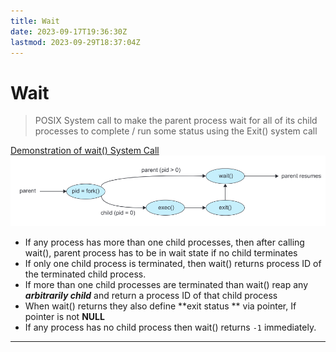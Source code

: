```yaml
---
title: Wait
date: 2023-09-17T19:36:30Z
lastmod: 2023-09-29T18:37:04Z
---
```


# Wait

> POSIX System call to make the parent process wait for all of its child processes to complete / run some status using the Exit() system call

[Demonstration of wait() System Call](assets/Abraham-Silberschatz-Operating-System-Concepts-10th-2018-20230917173659-aljli44.pdf?p=157)  
​![](assets/Abraham-Silberschatz-Operating-System-Concepts-10th-2018-P157-20230917193822-20230917193822-koyt5la.png)​

* If any process has more than one child processes, then after calling wait(), parent process has to be in wait state if no child terminates
* If only one child process is terminated, then wait() returns process ID of the terminated child process.
* If more than one child processes are terminated than wait() reap any ***arbitrarily child*** and return a process ID of that child process
* When wait() returns they also define **exit status ** via pointer, If pointer is not **NULL**
* If any process has no child process then wait() returns `-1`​ immediately.

---
